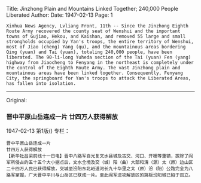 Title: Jinzhong Plain and Mountains Linked Together; 240,000 People Liberated
Author:
Date: 1947-02-13
Page: 1

    Xinhua News Agency, Lvliang Front, 11th -- Since the Jinzhong Eighth Route Army recovered the county seat of Wenshui and the important towns of Gujiao, Hekou, and Kaishan, and removed 55 large and small strongholds occupied by Yan's troops, the entire territory of Wenshui, most of Jiao (cheng) Yang (qu), and the mountainous areas bordering Qing (yuan) and Tai (yuan), totaling 240,000 people, have been liberated. The 90-li-long Yuheda section of the Tai (yuan) Fen (yang) highway from Jiaocheng to Fenyang in the northeast is completely under the control of the Eighth Route Army. The vast Jinzhong plain and mountainous areas have been linked together. Consequently, Fenyang City, the springboard for Yan's troops to attack the Liberated Areas, has fallen into isolation.



<hr /> 

Original: 


### 晋中平原山岳连成一片  廿四万人获得解放

1947-02-13
第1版()
专栏：

    晋中平原山岳连成一片
    廿四万人获得解放
    【新华社吕梁前线十一日电】晋中八路军自光复文水县城及古交、河口、开栅等重镇，拔除了阎军所侵占的五十五个大小据点后，文水全境及交（城）阳（曲）大部和清（源）太（原）边山区二十四万人民已获得解放，交城至汾阳东北峪道河长九十华里之太（原）汾（阳）公路完全为八路军掌握，广大晋中平川与山岳区已联成一片。至此阎军进攻解放区的跳板汾阳城已陷于孤立。

